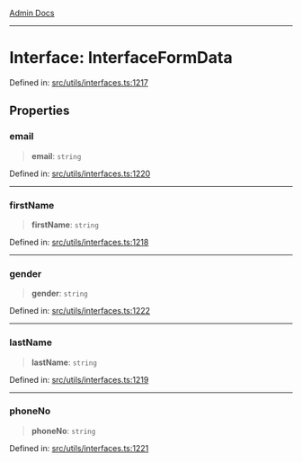 [Admin Docs](/)

***

# Interface: InterfaceFormData


Defined in: [src/utils/interfaces.ts:1217](https://github.com/PalisadoesFoundation/talawa-admin/blob/main/src/utils/interfaces.ts#L1217)


## Properties

### email

> **email**: `string`


Defined in: [src/utils/interfaces.ts:1220](https://github.com/PalisadoesFoundation/talawa-admin/blob/main/src/utils/interfaces.ts#L1220)


***

### firstName

> **firstName**: `string`


Defined in: [src/utils/interfaces.ts:1218](https://github.com/PalisadoesFoundation/talawa-admin/blob/main/src/utils/interfaces.ts#L1218)


***

### gender

> **gender**: `string`


Defined in: [src/utils/interfaces.ts:1222](https://github.com/PalisadoesFoundation/talawa-admin/blob/main/src/utils/interfaces.ts#L1222)


***

### lastName

> **lastName**: `string`


Defined in: [src/utils/interfaces.ts:1219](https://github.com/PalisadoesFoundation/talawa-admin/blob/main/src/utils/interfaces.ts#L1219)


***

### phoneNo

> **phoneNo**: `string`


Defined in: [src/utils/interfaces.ts:1221](https://github.com/PalisadoesFoundation/talawa-admin/blob/main/src/utils/interfaces.ts#L1221)

